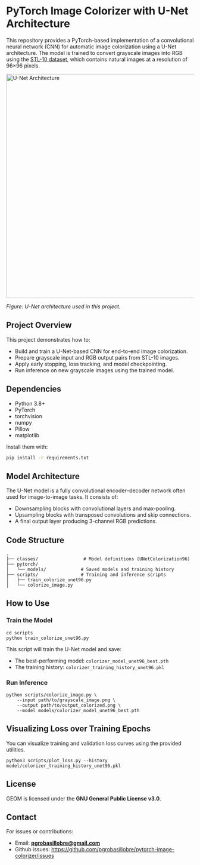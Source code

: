 # PyTorch Image Colorizer with U-Net Architecture

This repository provides a PyTorch-based implementation of a convolutional neural network (CNN) for automatic image colorization using a U-Net architecture. The model is trained to convert grayscale images into RGB using the [STL-10 dataset](https://cs.stanford.edu/~acoates/stl10/), which contains natural images at a resolution of 96×96 pixels.

<img src="architecture.png" alt="U-Net Architecture" width="600"/>

*Figure: U-Net architecture used in this project.*

## Project Overview

This project demonstrates how to:

- Build and train a U-Net-based CNN for end-to-end image colorization.
- Prepare grayscale input and RGB output pairs from STL-10 images.
- Apply early stopping, loss tracking, and model checkpointing.
- Run inference on new grayscale images using the trained model.


## Dependencies

- Python 3.8+
- PyTorch
- torchvision
- numpy
- Pillow
- matplotlib

Install them with:

```bash
pip install -r requirements.txt
```


## Model Architecture

The U-Net model is a fully convolutional encoder–decoder network often used for image-to-image tasks. It consists of:

- Downsampling blocks with convolutional layers and max-pooling.
- Upsampling blocks with transposed convolutions and skip connections.
- A final output layer producing 3-channel RGB predictions.


## Code Structure

```
.
├── classes/                 # Model definitions (UNetColorization96)
├── pytorch/
│   └── models/             # Saved models and training history
├── scripts/                # Training and inference scripts
│   ├── train_colorize_unet96.py
│   └── colorize_image.py
```

## How to Use

### Train the Model

```
cd scripts
python train_colorize_unet96.py
```

This script will train the U-Net model and save:

- The best-performing model: `colorizer_model_unet96_best.pth`
- The training history: `colorizer_training_history_unet96.pkl`

### Run Inference

```
python scripts/colorize_image.py \
    --input path/to/grayscale_image.png \
    --output path/to/output_colorized.png \
    --model models/colorizer_model_unet96_best.pth
```

## Visualizing Loss over Training Epochs

You can visualize training and validation loss curves using the provided utilities.

```
python3 scripts/plot_loss.py --history model/colorizer_training_history_unet96.pkl
```


## License

GEOM is licensed under the **GNU General Public License v3.0**.

## Contact

For issues or contributions:

- Email: **pgrobasillobre@gmail.com**
- Github issues: https://github.com/pgrobasillobre/pytorch-image-colorizer/issues
